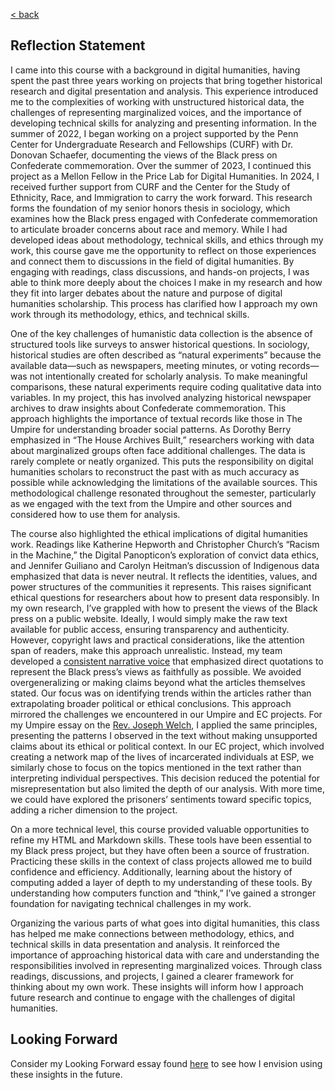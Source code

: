 [< back](DH.html)

## Reflection Statement

I came into this course with a background in digital humanities, having spent the past three years working on projects that bring together historical research and digital presentation and analysis. This experience introduced me to the complexities of working with unstructured historical data, the challenges of representing marginalized voices, and the importance of developing technical skills for analyzing and presenting information. In the summer of 2022, I began working on a project supported by the Penn Center for Undergraduate Research and Fellowships (CURF) with Dr. Donovan Schaefer, documenting the views of the Black press on Confederate commemoration. Over the summer of 2023, I continued this project as a Mellon Fellow in the Price Lab for Digital Humanities. In 2024, I received further support from CURF and the Center for the Study of Ethnicity, Race, and Immigration to carry the work forward. This research forms the foundation of my senior honors thesis in sociology, which examines how the Black press engaged with Confederate commemoration to articulate broader concerns about race and memory. While I had developed ideas about methodology, technical skills, and ethics through my work, this course gave me the opportunity to reflect on those experiences and connect them to discussions in the field of digital humanities. By engaging with readings, class discussions, and hands-on projects, I was able to think more deeply about the choices I make in my research and how they fit into larger debates about the nature and purpose of digital humanities scholarship. This process has clarified how I approach my own work through its methodology, ethics, and technical skills. 

One of the key challenges of humanistic data collection is the absence of structured tools like surveys to answer historical questions. In sociology, historical studies are often described as “natural experiments” because the available data—such as newspapers, meeting minutes, or voting records—was not intentionally created for scholarly analysis. To make meaningful comparisons, these natural experiments require coding qualitative data into variables. In my project, this has involved analyzing historical newspaper archives to draw insights about Confederate commemoration. This approach highlights the importance of textual records like those in The Umpire for understanding broader social patterns. As Dorothy Berry emphasized in “The House Archives Built,” researchers working with data about marginalized groups often face additional challenges. The data is rarely complete or neatly organized. This puts the responsibility on digital humanities scholars to reconstruct the past with as much accuracy as possible while acknowledging the limitations of the available sources. This methodological challenge resonated throughout the semester, particularly as we engaged with the text from the Umpire and other sources and considered how to use them for analysis.

The course also highlighted the ethical implications of digital humanities work. Readings like Katherine Hepworth and Christopher Church’s “Racism in the Machine,” the Digital Panopticon’s exploration of convict data ethics, and Jennifer Guiliano and Carolyn Heitman’s discussion of Indigenous data emphasized that data is never neutral. It reflects the identities, values, and power structures of the communities it represents. This raises significant ethical questions for researchers about how to present data responsibly. In my own research, I’ve grappled with how to present the views of the Black press on a public website. Ideally, I would simply make the raw text available for public access, ensuring transparency and authenticity. However, copyright laws and practical considerations, like the attention span of readers, make this approach unrealistic. Instead, my team developed a <a href="https://falseimage.pennds.org/essays/" target="_blank">consistent narrative voice</a> that emphasized direct quotations to represent the Black press’s views as faithfully as possible. We avoided overgeneralizing or making claims beyond what the articles themselves stated. Our focus was on identifying trends within the articles rather than extrapolating broader political or ethical conclusions. This approach mirrored the challenges we encountered in our Umpire and EC projects. For my Umpire essay on the <a href="https://printinginprisons.org/blog/sewardj/" target="_blank">Rev. Joseph Welch</a>, I applied the same principles, presenting the patterns I observed in the text without making unsupported claims about its ethical or political context. In our EC project, which involved creating a network map of the lives of incarcerated individuals at ESP, we similarly chose to focus on the topics mentioned in the text rather than interpreting individual perspectives. This decision reduced the potential for misrepresentation but also limited the depth of our analysis. With more time, we could have explored the prisoners’ sentiments toward specific topics, adding a richer dimension to the project.

On a more technical level, this course provided valuable opportunities to refine my HTML and Markdown skills. These tools have been essential to my Black press project, but they have often been a source of frustration. Practicing these skills in the context of class projects allowed me to build confidence and efficiency. Additionally, learning about the history of computing added a layer of depth to my understanding of these tools. By understanding how computers function and “think,” I’ve gained a stronger foundation for navigating technical challenges in my work.

Organizing the various parts of what goes into digital humanities, this class has helped me make connections between methodology, ethics, and technical skills in data presentation and analysis. It reinforced the importance of approaching historical data with care and understanding the responsibilities involved in representing marginalized voices. Through class readings, discussions, and projects, I gained a clearer framework for thinking about my own work. These insights will inform how I approach future research and continue to engage with the challenges of digital humanities. 

## Looking Forward

Consider my Looking Forward essay found [here](lookingforward.html) to see how I envision using these insights in the future.
